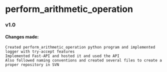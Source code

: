 # perform_arithmetic_operation

### v1.0

#### Changes made:

```text
Created perform_arithmetic_operation python program and implemented logger with try-accept features
Implemented Fast-API and hosted it and used the API 
Also followed naming conventions and created several files to create a proper repository in SVN
```
